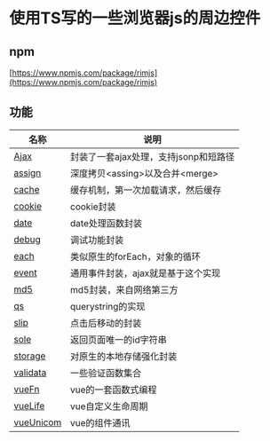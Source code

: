 # 使用TS写的一些浏览器js的周边控件

## npm

[https://www.npmjs.com/package/rimjs](https://www.npmjs.com/package/rimjs)

## 功能
|名称|说明|
|-|-|
|[Ajax](./ajax/readme.md)|封装了一套ajax处理，支持jsonp和短路径|
|[assign](./assign/readme.md)|深度拷贝&lt;assing&gt;以及合并&lt;merge&gt;|
|[cache](./cache/readme.md)|缓存机制，第一次加载请求，然后缓存|
|[cookie](./cookie/readme.md)|cookie封装|
|[date](./date/readme.md)|date处理函数封装|
|[debug](./debug/readme.md)|调试功能封装|
|[each](./each/readme.md)|类似原生的forEach，对象的循环|
|[event](./event/readme.md)|通用事件封装，ajax就是基于这个实现|
|[md5](./md5/readme.md)|md5封装，来自网络第三方|
|[qs](./qs/readme.md)|querystring的实现|
|[slip](./slip/readme.md)|点击后移动的封装|
|[sole](./sole/readme.md)|返回页面唯一的id字符串|
|[storage](./storage/readme.md)|对原生的本地存储强化封装|
|[validata](./validate/readme.md)|一些验证函数集合|
|[vueFn](./vueFn/readme.md)|vue的一套函数式编程|
|[vueLife](./vueLife/readme.md)|vue自定义生命周期|
|[vueUnicom](./vueUnicom/readme.md)|vue的组件通讯|